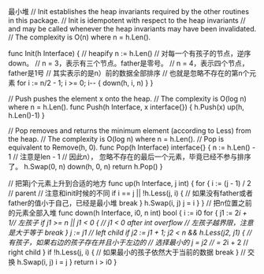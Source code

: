最小堆
// Init establishes the heap invariants required by the other routines in this package.
// Init is idempotent with respect to the heap invariants
// and may be called whenever the heap invariants may have been invalidated.
// The complexity is O(n) where n = h.Len().

func Init(h Interface) {
	// heapify
	n := h.Len()
// 对每一个有孩子的节点，逆序down。
// n = 3，表示有三个节点。father是零号。
// n = 4，表示四个节点，father是1号
// 其实表示的是n）前的数据全部排序
// 也就是忽略不存在的第n个元素
	for i := n/2 - 1; i >= 0; i-- {
		down(h, i, n)
	}
}

// Push pushes the element x onto the heap.
// The complexity is O(log n) where n = h.Len().
func Push(h Interface, x interface{}) {
	h.Push(x)
	up(h, h.Len()-1)
}

// Pop removes and returns the minimum element (according to Less) from the heap.
// The complexity is O(log n) where n = h.Len().
// Pop is equivalent to Remove(h, 0).
func Pop(h Interface) interface{} {
	n := h.Len() - 1
// 注意是len - 1
// 因此n）， 忽略不存在的最后一个元素，毕竟已经不参与排序了。
	h.Swap(0, n)
	down(h, 0, n)
	return h.Pop()
}

// 把第j个元素上升到合适的地方
func up(h Interface, j int) {
	for {
		i := (j - 1) / 2 // parent
// 注意和init时候的不同
		if i == j || !h.Less(j, i) {
// 如果没有father或者father的值小于自己，已经是最小堆
			break
		}
		h.Swap(i, j)
		j = i
	}
}
// 把n位置之前的元素全部入堆
func down(h Interface, i0, n int) bool {
	i := i0
	for {
		j1 := 2*i + 1// 左孩子
		if j1 >= n || j1 < 0 { // j1 < 0 after int overflow
// 左孩子越界限，注意是大于等于
			break
		}
		j := j1 // left child
		if j2 := j1 + 1; j2 < n && h.Less(j2, j1) {
// 有孩子，如果右边的孩子存在并且小于左边的
// 选择最小的
			j = j2 // = 2*i + 2  // right child
		}
		if !h.Less(j, i) {
// 如果最小的孩子依然大于当前的数据
			break
		}
// 交换
		h.Swap(i, j)
		i = j
	}
	return i > i0
}